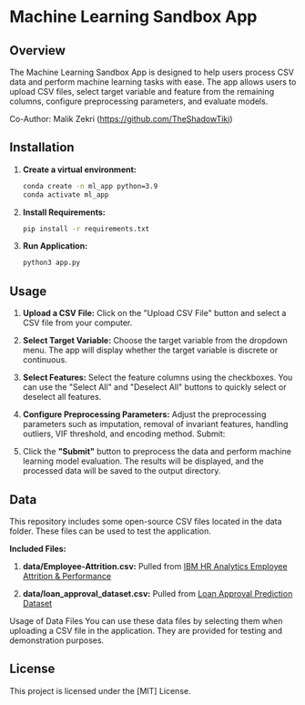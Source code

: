 # Machine Learning Sandbox App

## Overview
The Machine Learning Sandbox App is designed to help users process CSV data and perform machine learning tasks with ease. The app allows users to upload CSV files, select target variable and feature from the remaining columns, configure preprocessing parameters, and evaluate models.

Co-Author: Malik Zekri (https://github.com/TheShadowTiki)

## Installation

1. **Create a virtual environment:**
   ```sh
   conda create -n ml_app python=3.9
   conda activate ml_app

2. **Install Requirements:**
   ```sh
   pip install -r requirements.txt
3. **Run Application:**
   ```sh
   python3 app.py

## Usage
1. **Upload a CSV File:**
Click on the "Upload CSV File" button and select a CSV file from your computer.

2. **Select Target Variable:**
Choose the target variable from the dropdown menu. The app will display whether the target variable is discrete or continuous.

3. **Select Features:**
Select the feature columns using the checkboxes. You can use the "Select All" and "Deselect All" buttons to quickly select or deselect all features.

4. **Configure Preprocessing Parameters:**
Adjust the preprocessing parameters such as imputation, removal of invariant features, handling outliers, VIF threshold, and encoding method.
Submit:

5. Click the **"Submit"** button to preprocess the data and perform machine learning model evaluation. The results will be displayed, and the processed data will be saved to the output directory.

## Data
This repository includes some open-source CSV files located in the data folder. These files can be used to test the application.

**Included Files:**
1. **data/Employee-Attrition.csv:** Pulled from [IBM HR Analytics Employee Attrition & Performance](https://www.kaggle.com/datasets/pavansubhasht/ibm-hr-analytics-attrition-dataset)

2. **data/loan_approval_dataset.csv:** Pulled from [Loan Approval Prediction Dataset](https://www.kaggle.com/datasets/architsharma01/loan-approval-prediction-dataset)

Usage of Data Files
You can use these data files by selecting them when uploading a CSV file in the application. They are provided for testing and demonstration purposes.

## License
This project is licensed under the [MIT] License.
